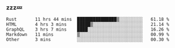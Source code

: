 ### zzz💤

<!--
**ArberSephirotheca/ArberSephirotheca** is a ✨ _special_ ✨ repository because its `README.md` (this file) appears on your GitHub profile.

Here are some ideas to get you started:

- 🌱 I’m currently learning Rust, Distributed System, and Database.
- 😄 Pronouns: He/Him
-->

<!--START_SECTION:waka-->

```text
Rust       11 hrs 44 mins  ███████████████▒░░░░░░░░░   61.18 %
HTML       4 hrs 3 mins    █████▒░░░░░░░░░░░░░░░░░░░   21.14 %
GraphQL    3 hrs 7 mins    ████░░░░░░░░░░░░░░░░░░░░░   16.26 %
Markdown   11 mins         ▒░░░░░░░░░░░░░░░░░░░░░░░░   00.99 %
Other      3 mins          ░░░░░░░░░░░░░░░░░░░░░░░░░   00.30 %
```

<!--END_SECTION:waka-->
